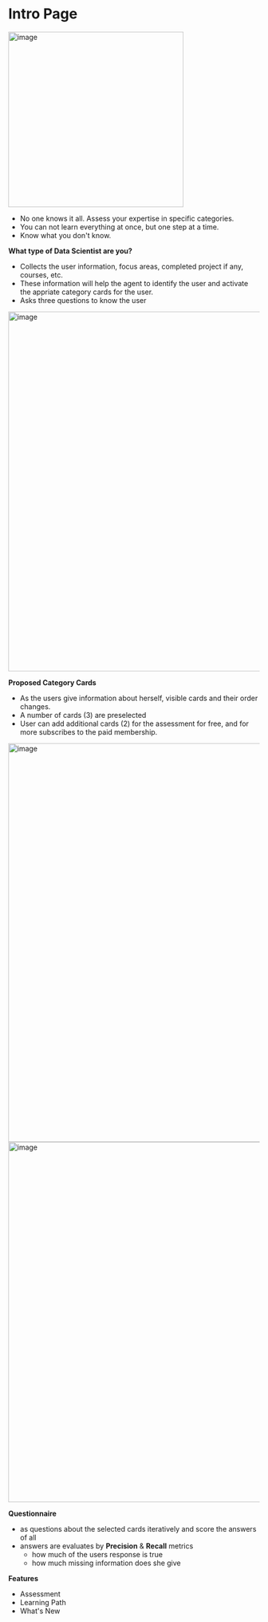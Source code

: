 # Intro Page

<img width="351" alt="image" src="https://user-images.githubusercontent.com/7874545/231309515-68458295-e6d6-4fc7-a626-c154a8a08d22.png">

* No one knows it all. Assess your expertise in specific categories.
* You can not learn everything at once, but one step at a time.
* Know what you don't know.

**What type of Data Scientist are you?**

* Collects the user information, focus areas, completed project if any, courses, etc.
* These information will help the agent to identify the user and activate the appriate category cards for the user.
* Asks three questions to know the user

<img width="720" alt="image" src="https://user-images.githubusercontent.com/7874545/231285902-ec7d8d51-ae37-41de-aac1-d3bf2b58db64.png">

**Proposed Category Cards**

* As the users give information about herself, visible cards and their order changes. 
* A number of cards (3) are preselected 
* User can add additional cards (2) for the assessment for free, and for more subscribes to the paid membership.

<img width="798" alt="image" src="https://user-images.githubusercontent.com/7874545/231287904-a0753d27-4c96-4c23-9da7-50948495c3fa.png">

<img width="721" alt="image" src="https://user-images.githubusercontent.com/7874545/231303877-5c36a584-a68e-43e3-8898-69224e8355f8.png">

**Questionnaire**

* as questions about the selected cards iteratively and score the answers of all
* answers are evaluates by **Precision** & **Recall** metrics
  * how much of the users response is true
  * how much missing information does she give


**Features**

* Assessment
* Learning Path
* What's New


